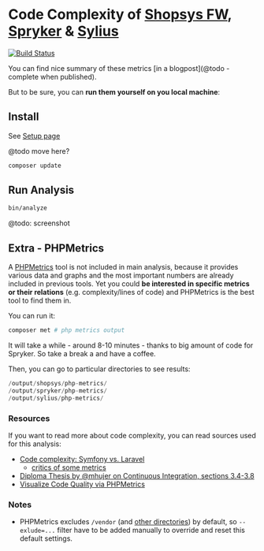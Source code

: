 # Code Complexity of [Shopsys FW](https://www.shopsys-framework.com/), [Spryker](https://spryker.com/) & [Sylius](http://sylius.org/)

[![Build Status](https://img.shields.io/travis/TomasVotruba/shopsys-analysis.svg?style=flat-square)](https://travis-ci.org/TomasVotruba/shopsys-analysis)


You can find nice summary of these metrics [in a blogpost](@todo - complete when published).

But to be sure, you can **run them yourself on you local machine**:


## Install

See [Setup page](/docs/setup.md)

@todo move here?


```bash
composer update
```

## Run Analysis

```bash
bin/analyze
```


@todo: screenshot



## Extra - PHPMetrics

A [PHPMetrics](https://github.com/phpmetrics/PhpMetrics) tool is not included in main analysis, because it provides various data and graphs and the most important numbers are already included in previous tools. Yet you could **be interested in specific metrics or their relations** (e.g. complexity/lines of code) and PHPMetrics is the best tool to find them in.

You can run it:

```bash
composer met # php metrics output
```

It will take a while - around 8-10 minutes - thanks to big amount of code for Spryker. So take a break a and have a coffee.

Then, you can go to particular directories to see results:

```php
/output/shopsys/php-metrics/
/output/spryker/php-metrics/
/output/sylius/php-metrics/
```


### Resources

If you want to read more about code complexity, you can read sources used for this analysis: 

- [Code complexity: Symfony vs. Laravel](https://medium.com/@taylorotwell/measuring-code-complexity-64356da605f9)
    - [critics of some metrics](https://news.ycombinator.com/item?id=13364649)
- [Diploma Thesis by @mhujer on Continuous Integration, sections 3.4-3.8](https://blog.martinhujer.cz/bp/)
- [Visualize Code Quality via PHPMetrics](https://www.sitepoint.com/visualize-codes-quality-phpmetrics/)


### Notes

- PHPMetrics excludes `/vendor` (and [other directories](https://github.com/phpmetrics/PhpMetrics/blob/d0a127cd2da8e75a56b7a27eff7a153c6fed83e6/src/Hal/Application/Config/TreeBuilder.php#L48)) by default, so `--exlude=...` filter have to be added manually to override and reset this default settings.
